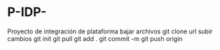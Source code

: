 # P-IDP-
Proyecto de integración de plataforma 
bajar archivos
  git clone url
subir cambios 
  git init
  git pull
  git add .
  git commit -m
  git push origin 
